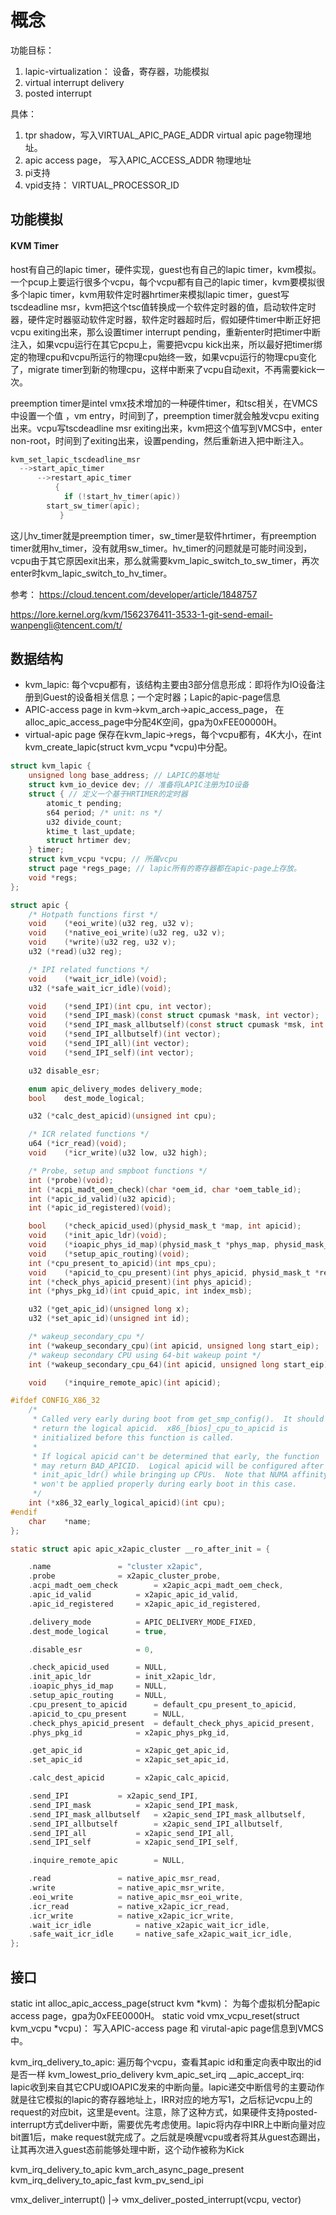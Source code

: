 # 概念

功能目标： 
1. lapic-virtualization： 设备，寄存器，功能模拟
2. virtual interrupt delivery
3. posted interrupt

具体：
1. tpr shadow，写入VIRTUAL_APIC_PAGE_ADDR virtual apic page物理地址。
2. apic access page， 写入APIC_ACCESS_ADDR 物理地址
3. pi支持
4. vpid支持： VIRTUAL_PROCESSOR_ID

## 功能模拟

#### KVM Timer

host有自己的lapic timer，硬件实现，guest也有自己的lapic timer，kvm模拟。一个pcup上要运行很多个vcpu，每个vcpu都有自己的lapic timer，kvm要模拟很多个lapic timer，kvm用软件定时器hrtimer来模拟lapic timer，guest写tscdeadline msr，kvm把这个tsc值转换成一个软件定时器的值，启动软件定时器，硬件定时器驱动软件定时器，软件定时器超时后，假如硬件timer中断正好把vcpu exiting出来，那么设置timer interrupt pending，重新enter时把timer中断注入，如果vcpu运行在其它pcpu上，需要把vcpu kick出来，所以最好把timer绑定的物理cpu和vcpu所运行的物理cpu始终一致，如果vcpu运行的物理cpu变化了，migrate timer到新的物理cpu，这样中断来了vcpu自动exit，不再需要kick一次。

preemption timer是intel vmx技术增加的一种硬件timer，和tsc相关，在VMCS中设置一个值 ，vm entry，时间到了，preemption timer就会触发vcpu exiting出来。vcpu写tscdeadline msr exiting出来，kvm把这个值写到VMCS中，enter non-root，时间到了exiting出来，设置pending，然后重新进入把中断注入。

```C
kvm_set_lapic_tscdeadline_msr
  -->start_apic_timer
      -->restart_apic_timer
          {
            if (!start_hv_timer(apic))
		start_sw_timer(apic);
           }
```

这儿hv_timer就是preemption timer，sw_timer是软件hrtimer，有preemption timer就用hv_timer，没有就用sw_timer。hv_timer的问题就是可能时间没到，vcpu由于其它原因exit出来，那么就需要kvm_lapic_switch_to_sw_timer，再次enter时kvm_lapic_switch_to_hv_timer。

参考： https://cloud.tencent.com/developer/article/1848757

https://lore.kernel.org/kvm/1562376411-3533-1-git-send-email-wanpengli@tencent.com/t/

## 数据结构
- kvm_lapic: 每个vcpu都有，该结构主要由3部分信息形成：即将作为IO设备注册到Guest的设备相关信息；一个定时器；Lapic的apic-page信息
- APIC-access page in kvm->kvm_arch->apic_access_page， 在alloc_apic_access_page中分配4K空间，gpa为0xFEE00000H。
- virtual-apic page 保存在kvm_lapic->regs，每个vcpu都有，4K大小，在int kvm_create_lapic(struct kvm_vcpu *vcpu)中分配。

```c
struct kvm_lapic {
	unsigned long base_address; // LAPIC的基地址
	struct kvm_io_device dev; // 准备将LAPIC注册为IO设备
	struct { // 定义一个基于HRTIMER的定时器
		atomic_t pending;
		s64 period;	/* unit: ns */
		u32 divide_count;
		ktime_t last_update;
		struct hrtimer dev;
	} timer;
	struct kvm_vcpu *vcpu; // 所属vcpu
	struct page *regs_page; // lapic所有的寄存器都在apic-page上存放。
	void *regs;
};

```

```C
struct apic {
	/* Hotpath functions first */
	void	(*eoi_write)(u32 reg, u32 v);
	void	(*native_eoi_write)(u32 reg, u32 v);
	void	(*write)(u32 reg, u32 v);
	u32	(*read)(u32 reg);

	/* IPI related functions */
	void	(*wait_icr_idle)(void);
	u32	(*safe_wait_icr_idle)(void);

	void	(*send_IPI)(int cpu, int vector);
	void	(*send_IPI_mask)(const struct cpumask *mask, int vector);
	void	(*send_IPI_mask_allbutself)(const struct cpumask *msk, int vec);
	void	(*send_IPI_allbutself)(int vector);
	void	(*send_IPI_all)(int vector);
	void	(*send_IPI_self)(int vector);

	u32	disable_esr;

	enum apic_delivery_modes delivery_mode;
	bool	dest_mode_logical;

	u32	(*calc_dest_apicid)(unsigned int cpu);

	/* ICR related functions */
	u64	(*icr_read)(void);
	void	(*icr_write)(u32 low, u32 high);

	/* Probe, setup and smpboot functions */
	int	(*probe)(void);
	int	(*acpi_madt_oem_check)(char *oem_id, char *oem_table_id);
	int	(*apic_id_valid)(u32 apicid);
	int	(*apic_id_registered)(void);

	bool	(*check_apicid_used)(physid_mask_t *map, int apicid);
	void	(*init_apic_ldr)(void);
	void	(*ioapic_phys_id_map)(physid_mask_t *phys_map, physid_mask_t *retmap);
	void	(*setup_apic_routing)(void);
	int	(*cpu_present_to_apicid)(int mps_cpu);
	void	(*apicid_to_cpu_present)(int phys_apicid, physid_mask_t *retmap);
	int	(*check_phys_apicid_present)(int phys_apicid);
	int	(*phys_pkg_id)(int cpuid_apic, int index_msb);

	u32	(*get_apic_id)(unsigned long x);
	u32	(*set_apic_id)(unsigned int id);

	/* wakeup_secondary_cpu */
	int	(*wakeup_secondary_cpu)(int apicid, unsigned long start_eip);
	/* wakeup secondary CPU using 64-bit wakeup point */
	int	(*wakeup_secondary_cpu_64)(int apicid, unsigned long start_eip);

	void	(*inquire_remote_apic)(int apicid);

#ifdef CONFIG_X86_32
	/*
	 * Called very early during boot from get_smp_config().  It should
	 * return the logical apicid.  x86_[bios]_cpu_to_apicid is
	 * initialized before this function is called.
	 *
	 * If logical apicid can't be determined that early, the function
	 * may return BAD_APICID.  Logical apicid will be configured after
	 * init_apic_ldr() while bringing up CPUs.  Note that NUMA affinity
	 * won't be applied properly during early boot in this case.
	 */
	int (*x86_32_early_logical_apicid)(int cpu);
#endif
	char	*name;
};

static struct apic apic_x2apic_cluster __ro_after_init = {

	.name				= "cluster x2apic",
	.probe				= x2apic_cluster_probe,
	.acpi_madt_oem_check		= x2apic_acpi_madt_oem_check,
	.apic_id_valid			= x2apic_apic_id_valid,
	.apic_id_registered		= x2apic_apic_id_registered,

	.delivery_mode			= APIC_DELIVERY_MODE_FIXED,
	.dest_mode_logical		= true,

	.disable_esr			= 0,

	.check_apicid_used		= NULL,
	.init_apic_ldr			= init_x2apic_ldr,
	.ioapic_phys_id_map		= NULL,
	.setup_apic_routing		= NULL,
	.cpu_present_to_apicid		= default_cpu_present_to_apicid,
	.apicid_to_cpu_present		= NULL,
	.check_phys_apicid_present	= default_check_phys_apicid_present,
	.phys_pkg_id			= x2apic_phys_pkg_id,

	.get_apic_id			= x2apic_get_apic_id,
	.set_apic_id			= x2apic_set_apic_id,

	.calc_dest_apicid		= x2apic_calc_apicid,

	.send_IPI			= x2apic_send_IPI,
	.send_IPI_mask			= x2apic_send_IPI_mask,
	.send_IPI_mask_allbutself	= x2apic_send_IPI_mask_allbutself,
	.send_IPI_allbutself		= x2apic_send_IPI_allbutself,
	.send_IPI_all			= x2apic_send_IPI_all,
	.send_IPI_self			= x2apic_send_IPI_self,

	.inquire_remote_apic		= NULL,

	.read				= native_apic_msr_read,
	.write				= native_apic_msr_write,
	.eoi_write			= native_apic_msr_eoi_write,
	.icr_read			= native_x2apic_icr_read,
	.icr_write			= native_x2apic_icr_write,
	.wait_icr_idle			= native_x2apic_wait_icr_idle,
	.safe_wait_icr_idle		= native_safe_x2apic_wait_icr_idle,
};

```

## 接口
static int alloc_apic_access_page(struct kvm *kvm)： 为每个虚拟机分配apic access page，gpa为0xFEE0000H。
static void vmx_vcpu_reset(struct kvm_vcpu *vcpu)： 写入APIC-access page 和 virutal-apic page信息到VMCS中。

kvm_irq_delivery_to_apic: 遍历每个vcpu，查看其apic id和重定向表中取出的id是否一样
kvm_lowest_prio_delivery
kvm_apic_set_irq
__apic_accept_irq: lapic收到来自其它CPU或IOAPIC发来的中断向量。lapic递交中断信号的主要动作就是往它模拟的lapic的寄存器地址上，IRR对应的地方写1，之后标记vcpu上的request的对应bit，这里是event。注意，除了这种方式，如果硬件支持posted-interrupt方式deliver中断，需要优先考虑使用。lapic将内存中IRR上中断向量对应bit置1后，make request就完成了。之后就是唤醒vcpu或者将其从guest态踢出，让其再次进入guest态前能够处理中断，这个动作被称为Kick


kvm_irq_delivery_to_apic
kvm_arch_async_page_present
kvm_irq_delivery_to_apic_fast
kvm_pv_send_ipi


vmx_deliver_interrupt()
|-> vmx_deliver_posted_interrupt(vcpu, vector)